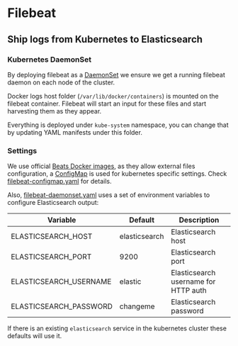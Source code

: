 # Filebeat

## Ship logs from Kubernetes to Elasticsearch

### Kubernetes DaemonSet

By deploying filebeat as a [DaemonSet](https://kubernetes.io/docs/concepts/workloads/controllers/daemonset/)
we ensure we get a running filebeat daemon on each node of the cluster.

Docker logs host folder (`/var/lib/docker/containers`) is mounted on the
filebeat container. Filebeat will start an input for these files and start
harvesting them as they appear.

Everything is deployed under `kube-system` namespace, you can change that by
updating YAML manifests under this folder.

### Settings

We use official [Beats Docker images](https://github.com/elastic/beats-docker),
as they allow external files configuration, a [ConfigMap](https://kubernetes.io/docs/tasks/configure-pod-container/configure-pod-configmap/)
is used for kubernetes specific settings. Check [filebeat-configmap.yaml](filebeat-configmap.yaml)
for details.

Also, [filebeat-daemonset.yaml](filebeat-daemonset.yaml) uses a set of environment
variables to configure Elasticsearch output:

Variable | Default | Description
-------- | ------- | -----------
ELASTICSEARCH_HOST | elasticsearch | Elasticsearch host
ELASTICSEARCH_PORT | 9200 | Elasticsearch port
ELASTICSEARCH_USERNAME | elastic | Elasticsearch username for HTTP auth
ELASTICSEARCH_PASSWORD | changeme | Elasticsearch password

If there is an existing `elasticsearch` service in the kubernetes cluster these
defaults will use it.
